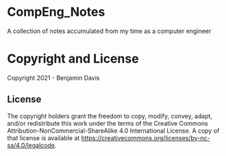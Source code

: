 # CompEng_Notes
A collection of notes accumulated from my time as a computer engineer

# Copyright and License
Copyright 2021 - Benjamin Davis

## License
The copyright holders grant the freedom to copy, modify, convey, adapt, and/or redistribute this work
under the terms of the Creative Commons Attribution-NonCommercial-ShareAlike 4.0
International License. A copy of that license is available at
https://creativecommons.org/licenses/by-nc-sa/4.0/legalcode.
